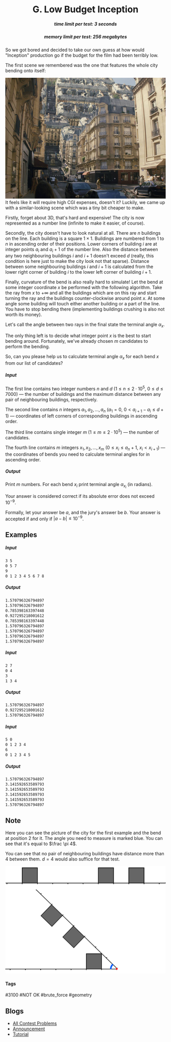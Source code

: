 <h1 style='text-align: center;'> G. Low Budget Inception</h1>

<h5 style='text-align: center;'>time limit per test: 3 seconds</h5>
<h5 style='text-align: center;'>memory limit per test: 256 megabytes</h5>

So we got bored and decided to take our own guess at how would "Inception" production go if the budget for the film had been terribly low.

The first scene we remembered was the one that features the whole city bending onto itself:

 ![](images/db167bffdb5a162618be6cd064843496ba1fa8be.png) It feels like it will require high CGI expenses, doesn't it? Luckily, we came up with a similar-looking scene which was a tiny bit cheaper to make.

Firstly, forget about 3D, that's hard and expensive! The city is now represented as a number line (infinite to make it easier, of course).

Secondly, the city doesn't have to look natural at all. There are $n$ buildings on the line. Each building is a square $1 \times 1$. Buildings are numbered from $1$ to $n$ in ascending order of their positions. Lower corners of building $i$ are at integer points $a_i$ and $a_i + 1$ of the number line. Also the distance between any two neighbouring buildings $i$ and $i + 1$ doesn't exceed $d$ (really, this condition is here just to make the city look not that sparse). Distance between some neighbouring buildings $i$ and $i + 1$ is calculated from the lower right corner of building $i$ to the lower left corner of building $i + 1$.

Finally, curvature of the bend is also really hard to simulate! Let the bend at some integer coordinate $x$ be performed with the following algorithm. Take the ray from $x$ to $+\infty$ and all the buildings which are on this ray and start turning the ray and the buildings counter-clockwise around point $x$. At some angle some building will touch either another building or a part of the line. You have to stop bending there (implementing buildings crushing is also not worth its money). 

Let's call the angle between two rays in the final state the terminal angle $\alpha_x$.

The only thing left is to decide what integer point $x$ is the best to start bending around. Fortunately, we've already chosen $m$ candidates to perform the bending.

So, can you please help us to calculate terminal angle $\alpha_x$ for each bend $x$ from our list of candidates?

##### Input

The first line contains two integer numbers $n$ and $d$ ($1 \le n \le 2 \cdot 10^5$, $0 \le d \le 7000$) — the number of buildings and the maximum distance between any pair of neighbouring buildings, respectively.

The second line contains $n$ integers $a_1, a_2, \dots, a_n$ ($a_1 = 0$, $0 < a_{i + 1} - a_i \le d + 1$) — coordinates of left corners of corresponding buildings in ascending order.

The third line contains single integer $m$ ($1 \le m \le 2 \cdot 10^5$) — the number of candidates.

The fourth line contains $m$ integers $x_1, x_2, \dots, x_m$ ($0 \le x_i \le a_n + 1$, $x_i < x_{i + 1}$) — the coordinates of bends you need to calculate terminal angles for in ascending order.

##### Output

Print $m$ numbers. For each bend $x_i$ print terminal angle $\alpha_{x_i}$ (in radians).

Your answer is considered correct if its absolute error does not exceed $10^{-9}$.

Formally, let your answer be $a$, and the jury's answer be $b$. Your answer is accepted if and only if $|a - b| \le 10^{-9}$.

## Examples

##### Input


```text
3 5
0 5 7
9
0 1 2 3 4 5 6 7 8
```
##### Output


```text
1.570796326794897
1.570796326794897
0.785398163397448
0.927295218001612
0.785398163397448
1.570796326794897
1.570796326794897
1.570796326794897
1.570796326794897
```
##### Input


```text
2 7
0 4
3
1 3 4
```
##### Output


```text
1.570796326794897
0.927295218001612
1.570796326794897
```
##### Input


```text
5 0
0 1 2 3 4
6
0 1 2 3 4 5
```
##### Output


```text
1.570796326794897
3.141592653589793
3.141592653589793
3.141592653589793
3.141592653589793
1.570796326794897
```
## Note

Here you can see the picture of the city for the first example and the bend at position $2$ for it. The angle you need to measure is marked blue. You can see that it's equal to $\frac \pi 4$.

You can see that no pair of neighbouring buildings have distance more than $4$ between them. $d = 4$ would also suffice for that test.

 ![](images/0eebbd37a18401d62d00887afad988f56ee15e32.png) 

#### Tags 

#3100 #NOT OK #brute_force #geometry 

## Blogs
- [All Contest Problems](../Educational_Codeforces_Round_65_(Rated_for_Div._2).md)
- [Announcement](../blogs/Announcement.md)
- [Tutorial](../blogs/Tutorial.md)
